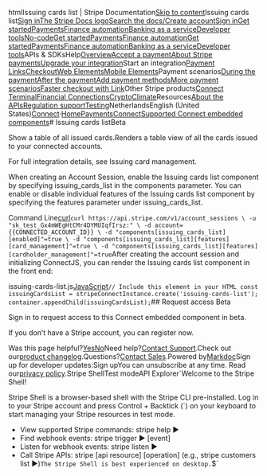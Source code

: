 htmlIssuing cards list | Stripe Documentation[Skip to content](#main-content)Issuing cards list[Sign in](https://dashboard.stripe.com/login?redirect=https%3A%2F%2Fdocs.stripe.com%2Fconnect%2Fsupported-embedded-components%2Fissuing-cards-list)[The Stripe Docs logo](/)[Search the docs/](#)[Create account](https://dashboard.stripe.com/register/connect)[Sign in](https://dashboard.stripe.com/login?redirect=https%3A%2F%2Fdocs.stripe.com%2Fconnect%2Fsupported-embedded-components%2Fissuing-cards-list)[Get started](/get-started)[Payments](/payments)[Finance automation](/finance-automation)[Banking as a service](/financial-services)[Developer tools](/development)[No-code](/no-code)[Get started](/get-started)[Payments](/payments)[Finance automation](/finance-automation)[](#)[Get started](/get-started)[Payments](/payments)[Finance automation](/finance-automation)[Banking as a service](/financial-services)[Developer tools](/development)[](#)APIs & SDKsHelp[Overview](/docs/payments)[Accept a payment](#)[About Stripe payments](#)[Upgrade your integration](/docs/payments/upgrades)Start an integration[Payment Links](#)[Checkout](#)[Web Elements](#)[Mobile Elements](#)Payment scenarios[During the payment](#)[After the payment](#)[Add payment methods](#)[More payment scenarios](#)[Faster checkout with Link](#)Other Stripe products[Connect](#)
[Terminal](#)[Financial Connections](#)[Crypto](#)[Climate](#)Resources[About the APIs](#)[Regulation support](#)[Testing](/docs/testing)NetherlandsEnglish (United States)[](#)[](#)[Connect](/connect)·[Home](/docs)[Payments](/docs/payments)[Connect](/docs/connect)[Supported Connect embedded components](/docs/connect/supported-embedded-components)# Issuing cards listBeta

Show a table of all issued cards.Renders a table view of all the cards issued to your connected accounts.

For full integration details, see Issuing card management.

When creating an Account Session, enable the Issuing cards list component by specifying issuing_cards_list in the components parameter. You can enable or disable individual features of the Issuing cards list component by specifying the features parameter under issuing_cards_list.

Command Line[curl](#)`curl https://api.stripe.com/v1/account_sessions \
  -u "sk_test_Gx4mWEgHtCMr4DYMUIqfIrsz:" \
  -d account={{CONNECTED_ACCOUNT_ID}} \
  -d "components[issuing_cards_list][enabled]"=true \
  -d "components[issuing_cards_list][features][card_management]"=true \
  -d "components[issuing_cards_list][features][cardholder_management]"=true`After creating the account session and initializing ConnectJS, you can render the Issuing cards list component in the front end:

issuing-cards-list.js[JavaScript](#)`// Include this element in your HTML
const issuingCardsList = stripeConnectInstance.create('issuing-cards-list');
container.appendChild(issuingCardsList);`## Request access  Beta

Sign in to request access to this Connect embedded component in beta.

If you don’t have a Stripe account, you can register now.

Was this page helpful?[Yes](#)[No](#)Need help?[Contact Support](https://support.stripe.com/).Check out our[product changelog](https://stripe.com/blog/changelog).Questions?[Contact Sales](https://stripe.com/contact/sales).Powered by[Markdoc](https://markdoc.dev)Sign up for developer updates:Sign upYou can unsubscribe at any time. Read our[privacy policy](https://stripe.com/privacy).Stripe ShellTest modeAPI Explorer[](https://stripe.com/docs/stripe-cli#install)`Welcome to the Stripe Shell!

Stripe Shell is a browser-based shell with the Stripe CLI pre-installed. Log in to your
Stripe account and press Control + Backtick (`) on your keyboard to start managing your Stripe
resources in test mode.

- View supported Stripe commands: stripe help ▶️
- Find webhook events: stripe trigger ▶️ [event]
- Listen for webhook events: stripe listen ▶
- Call Stripe APIs: stripe [api resource] [operation] (e.g., stripe customers list ▶️)`The Stripe Shell is best experienced on desktop.`$`